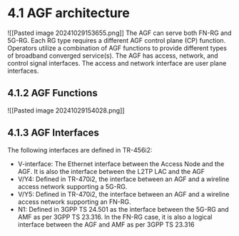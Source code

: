 # 4.1 AGF architecture
![[Pasted image 20241029153655.png]] The AGF can serve both FN-RG and 5G-RG. Each RG type requires a different AGF control plane (CP) function. Operators utilize a combination of AGF functions to provide different types of broadband converged service(s). The AGF has access, network, and control signal interfaces. The access and network interface are user plane interfaces.
## 4.1.2 AGF Functions
![[Pasted image 20241029154028.png]]
## 4.1.3 AGF Interfaces
The following interfaces are defined in TR-456i2:
- V-interface: The Ethernet interface between the Access Node and the AGF. It is also the interface between the L2TP LAC and the AGF
- V/Y4: Defined in TR-470i2, the interface between an AGF and a wireline access network supporting a 5G-RG.
- V/Y5: Defined in TR-470i2, the interface between an AGF and a wireline access network supporting an FN-RG.
- N1: Defined in 3GPP TS 24.501 as the interface between the 5G-RG and AMF as per 3GPP TS 23.316. In the FN-RG case, it is also a logical interface between the AGF and AMF as per 3GPP TS 23.316